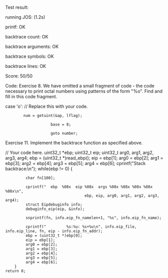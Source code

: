 Test result:

running JOS: (1.2s) 

  printf: OK 
  
  backtrace count: OK 
  
  backtrace arguments: OK 
  
  backtrace symbols: OK 
  
  backtrace lines: OK 
  
Score: 50/50

Code:
Exercise 8. We have omitted a small fragment of code - the code necessary to print octal numbers using patterns of the form "%o". Find and fill in this code fragment.

case 'o':
			// Replace this with your code.
			
			num = getuint(&ap, lflag);
			
                        base = 8;
                        
                        goto number;
                        

Exercise 11. Implement the backtrace function as specified above. 

// Your code here.
        uint32_t *ebp;
        uint32_t eip;
        uint32_t arg0, arg1, arg2, arg3, arg4;
        ebp = (uint32_t *)read_ebp();
        eip = ebp[1];
        arg0 = ebp[2];
        arg1 = ebp[3];
        arg2 = ebp[4];
        arg3 = ebp[5];
        arg4 = ebp[6];
        cprintf("Stack backtrace:\n");
        while(ebp != 0) {
             
             char fn[100];
              
             cprintf("  ebp  %08x  eip %08x  args %08x %08x %08x %08x %08x\n", 
                                       ebp, eip, arg0, arg1, arg2, arg3, arg4);
             struct Eipdebuginfo info;
             debuginfo_eip(eip, &info);
            
             snprintf(fn, info.eip_fn_namelen+1, "%s", info.eip_fn_name);
            
             cprintf("         %s:%u: %s+%u\n", info.eip_file, info.eip_line, fn, eip - info.eip_fn_addr);
             ebp = (uint32_t *)ebp[0];
             eip = ebp[1];
             arg0 = ebp[2];
             arg1 = ebp[3];
             arg2 = ebp[4];
             arg3 = ebp[5];
             arg4 = ebp[6];
        }
	return 0;
